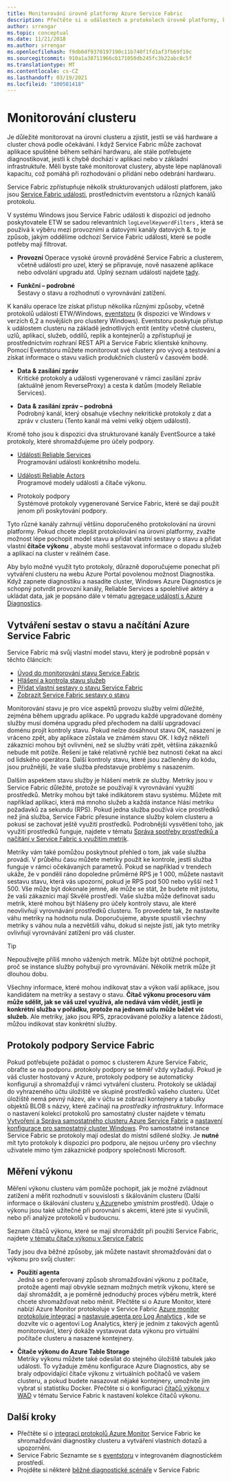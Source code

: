 ```yaml
---
title: Monitorování úrovně platformy Azure Service Fabric
description: Přečtěte si o událostech a protokolech úrovně platformy, které slouží k monitorování a diagnostice clusterů Azure Service Fabric.
author: srrengar
ms.topic: conceptual
ms.date: 11/21/2018
ms.author: srrengar
ms.openlocfilehash: f9db0df9370197190c11b740f1fd1af3fb69f19c
ms.sourcegitcommit: 910a1a38711966cb171050db245fc3b22abc8c5f
ms.translationtype: MT
ms.contentlocale: cs-CZ
ms.lasthandoff: 03/19/2021
ms.locfileid: "100581418"
---
```

# <a name="monitoring-the-cluster"></a>Monitorování clusteru

Je důležité monitorovat na úrovni clusteru a zjistit, jestli se váš hardware a cluster chová podle očekávání. I když Service Fabric může zachovat aplikace spuštěné během selhání hardwaru, ale stále potřebujete diagnostikovat, jestli k chybě dochází v aplikaci nebo v základní infrastruktuře. Měli byste také monitorovat clustery, abyste lépe naplánovali kapacitu, což pomáhá při rozhodování o přidání nebo odebrání hardwaru.

Service Fabric zpřístupňuje několik strukturovaných událostí platforem, jako jsou [Service Fabric události](service-fabric-diagnostics-events.md), prostřednictvím eventstoru a různých kanálů protokolu. 

V systému Windows jsou Service Fabric události k dispozici od jednoho poskytovatele ETW se sadou relevantních `logLevelKeywordFilters` , která se používá k výběru mezi provozními a datovými kanály datových &. to je způsob, jakým oddělíme odchozí Service Fabric události, které se podle potřeby mají filtrovat.

* **Provozní** Operace vysoké úrovně prováděné Service Fabric a clusterem, včetně událostí pro uzel, který se připravuje, nově nasazené aplikace nebo odvolání upgradu atd. Úplný seznam událostí najdete [tady](service-fabric-diagnostics-event-generation-operational.md).  

* **Funkční – podrobné**  
Sestavy o stavu a rozhodnutí o vyrovnávání zatížení.

K kanálu operace lze získat přístup několika různými způsoby, včetně protokolů událostí ETW/Windows, [eventstoru](service-fabric-diagnostics-eventstore.md) (k dispozici ve Windows v verzích 6,2 a novějších pro clustery Windows). Eventstoru poskytuje přístup k událostem clusteru na základě jednotlivých entit (entity včetně clusteru, uzlů, aplikací, služeb, oddílů, replik a kontejnerů) a zpřístupňují je prostřednictvím rozhraní REST API a Service Fabric klientské knihovny. Pomocí Eventstoru můžete monitorovat své clustery pro vývoj a testování a získat informace o stavu vašich produkčních clusterů v časovém bodě.

* **Data & zasílání zpráv**  
Kritické protokoly a události vygenerované v rámci zasílání zpráv (aktuálně jenom ReverseProxy) a cesta k datům (modely Reliable Services).

* **Data & zasílání zpráv – podrobná**  
Podrobný kanál, který obsahuje všechny nekritické protokoly z dat a zpráv v clusteru (Tento kanál má velmi velký objem událostí).

Kromě toho jsou k dispozici dva strukturované kanály EventSource a také protokoly, které shromažďujeme pro účely podpory.

* [Události Reliable Services](service-fabric-reliable-services-diagnostics.md)  
Programování událostí konkrétního modelu.

* [Události Reliable Actors](service-fabric-reliable-actors-diagnostics.md)  
Programové modely události a čítače výkonu.

* Protokoly podpory  
Systémové protokoly vygenerované Service Fabric, které se dají použít jenom při poskytování podpory.

Tyto různé kanály zahrnují většinu doporučeného protokolování na úrovni platformy. Pokud chcete zlepšit protokolování na úrovni platformy, zvažte možnost lépe pochopit model stavu a přidat vlastní sestavy o stavu a přidat vlastní **čítače výkonu** , abyste mohli sestavovat informace o dopadu služeb a aplikací na cluster v reálném čase.

Aby bylo možné využít tyto protokoly, důrazně doporučujeme ponechat při vytváření clusteru na webu Azure Portal povolenou možnost Diagnostika. Když zapnete diagnostiku a nasadíte cluster, Windows Azure Diagnostics je schopný potvrdit provozní kanály, Reliable Services a spolehlivé aktéry a ukládat data, jak je popsáno dále v tématu [agregace událostí s Azure Diagnostics](service-fabric-diagnostics-event-aggregation-wad.md).

## <a name="azure-service-fabric-health-and-load-reporting"></a>Vytváření sestav o stavu a načítání Azure Service Fabric

Service Fabric má svůj vlastní model stavu, který je podrobně popsán v těchto článcích:

- [Úvod do monitorování stavu Service Fabric](service-fabric-health-introduction.md)
- [Hlášení a kontrola stavu služeb](service-fabric-diagnostics-how-to-report-and-check-service-health.md)
- [Přidat vlastní sestavy o stavu Service Fabric](service-fabric-report-health.md)
- [Zobrazit Service Fabric sestavy o stavu](service-fabric-view-entities-aggregated-health.md)

Monitorování stavu je pro více aspektů provozu služby velmi důležité, zejména během upgradu aplikace. Po upgradu každé upgradované domény služby musí doména upgradu před přechodem na další upgradovací doménu projít kontroly stavu. Pokud nelze dosáhnout stavu OK, nasazení je vráceno zpět, aby aplikace zůstala ve známém stavu OK. I když někteří zákazníci mohou být ovlivněni, než se služby vrátí zpět, většina zákazníků nebude mít potíže. Řešení je také relativně rychlé bez nutnosti čekat na akci od lidského operátora. Další kontroly stavu, které jsou začleněny do kódu, jsou pružnější, že vaše služba představuje problémy s nasazením.

Dalším aspektem stavu služby je hlášení metrik ze služby. Metriky jsou v Service Fabric důležité, protože se používají k vyrovnávání využití prostředků. Metriky mohou být také indikátorem stavu systému. Můžete mít například aplikaci, která má mnoho služeb a každá instance hlásí metriku požadavků za sekundu (RPS). Pokud jedna služba používá více prostředků než jiná služba, Service Fabric přesune instance služby kolem clusteru a pokusí se zachovat ještě využití prostředků. Podrobnější vysvětlení toho, jak využití prostředků funguje, najdete v tématu [Správa spotřeby prostředků a načítání v Service Fabric s využitím metrik](service-fabric-cluster-resource-manager-metrics.md).

Metriky vám také pomůžou poskytnout přehled o tom, jak vaše služba provádí. V průběhu času můžete metriky použít ke kontrole, jestli služba funguje v rámci očekávaných parametrů. Pokud se například v trendech ukáže, že v pondělí ráno dopoledne průměrné RPS je 1 000, můžete nastavit sestavu stavu, která vás upozorní, pokud je RPS pod 500 nebo vyšší než 1 500. Vše může být dokonale jemné, ale může se stát, že budete mít jistotu, že vaši zákazníci mají Skvělé prostředí. Vaše služba může definovat sadu metrik, které mohou být hlášeny pro účely kontroly stavu, ale které neovlivňují vyrovnávání prostředků clusteru. To provedete tak, že nastavíte váhu metriky na hodnotu nula. Doporučujeme, abyste spustili všechny metriky s váhou nula a nezvětšili váhu, dokud si nejste jistí, jak tyto metriky ovlivňují vyrovnávání zatížení pro váš cluster.

> [!TIP]
> Nepoužívejte příliš mnoho vážených metrik. Může být obtížné pochopit, proč se instance služby pohybují pro vyrovnávání. Několik metrik může jít dlouhou dobu.

Všechny informace, které mohou indikovat stav a výkon vaší aplikace, jsou kandidátem na metriky a sestavy o stavu. **Čítač výkonu procesoru vám může sdělit, jak se váš uzel využívá, ale nedává vám vědět, jestli je konkrétní služba v pořádku, protože na jednom uzlu může běžet víc služeb.** Ale metriky, jako jsou RPS, zpracovávané položky a latence žádosti, můžou indikovat stav konkrétní služby.

## <a name="service-fabric-support-logs"></a>Protokoly podpory Service Fabric

Pokud potřebujete požádat o pomoc s clusterem Azure Service Fabric, obraťte se na podporu. protokoly podpory se téměř vždy vyžadují. Pokud je váš cluster hostovaný v Azure, protokoly podpory se automaticky konfigurují a shromažďují v rámci vytváření clusteru. Protokoly se ukládají do vyhrazeného účtu úložiště ve skupině prostředků vašeho clusteru. Účet úložiště nemá pevný název, ale v účtu se zobrazí kontejnery a tabulky objektů BLOB s názvy, které začínají na *prostředky infrastruktury*. Informace o nastavení kolekcí protokolů pro samostatný cluster najdete v tématu [Vytvoření a Správa samostatného clusteru Azure Service Fabric](service-fabric-cluster-creation-for-windows-server.md) a [nastavení konfigurace pro samostatný cluster Windows](service-fabric-cluster-manifest.md). Pro samostatné instance Service Fabric se protokoly mají odeslat do místní sdílené složky. Je **nutné** mít tyto protokoly k dispozici pro podporu, ale nejsou určeny pro všechny uživatele mimo tým zákaznické podpory společnosti Microsoft.

## <a name="measuring-performance"></a>Měření výkonu

Měření výkonu clusteru vám pomůže pochopit, jak je možné zvládnout zatížení a měřit rozhodnutí v souvislosti s škálováním clusteru (Další informace o škálování clusteru [v Azure](service-fabric-cluster-scale-in-out.md)nebo [v](service-fabric-cluster-windows-server-add-remove-nodes.md)místním prostředí). Údaje o výkonu jsou také užitečné při porovnání s akcemi, které jste si vyučinili, nebo při analýze protokolů v budoucnu. 

Seznam čítačů výkonu, které se mají shromáždit při použití Service Fabric, najdete [v tématu čítače výkonu v Service Fabric](service-fabric-diagnostics-event-generation-perf.md)

Tady jsou dva běžné způsoby, jak můžete nastavit shromažďování dat o výkonu pro svůj cluster:

* **Použití agenta**  
Jedná se o preferovaný způsob shromažďování výkonu z počítače, protože agenti mají obvykle seznam možných metrik výkonu, které se dají shromáždit, a je poměrně jednoduchý proces výběru metrik, které chcete shromažďovat nebo měnit. Přečtěte si o Azure Monitor, které nabízí Azure Monitor protokoluje v Service Fabric [Azure monitor protokoluje integraci](service-fabric-diagnostics-event-analysis-oms.md) a [nastavuje agenta pro Log Analytics](../azure-monitor/agents/agent-windows.md) , kde se dozvíte víc o agentovi Log Analytics, který je jedním z takových agentů monitorování, který dokáže vystavovat data výkonu pro virtuální počítače clusteru a nasazené kontejnery.

* **Čítače výkonu do Azure Table Storage**  
Metriky výkonu můžete také odesílat do stejného úložiště tabulek jako události. To vyžaduje změnu konfigurace Azure Diagnostics, aby se braly odpovídající čítače výkonu z virtuálních počítačů ve vašem clusteru, a pokud budete nasazovat nějaké kontejnery, umožníte jim vybrat si statistiku Docker. Přečtěte si o konfiguraci [čítačů výkonu v WAD](service-fabric-diagnostics-event-aggregation-wad.md) v tématu Service Fabric k nastavení kolekce čítačů výkonu.

## <a name="next-steps"></a>Další kroky

* Přečtěte si o [integraci protokolů Azure Monitor](service-fabric-diagnostics-event-analysis-oms.md) Service Fabric ke shromažďování diagnostiky clusteru a vytváření vlastních dotazů a upozornění.
* Service Fabric Seznamte se s [eventstoru](service-fabric-diagnostics-eventstore.md) v integrovaném diagnostickém prostředí.
* Projděte si některé [běžné diagnostické scénáře](service-fabric-diagnostics-common-scenarios.md) v Service Fabric
